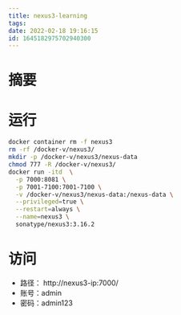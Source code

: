 ```yaml
---
title: nexus3-learning
tags: 
date: 2022-02-18 19:16:15
id: 1645182975702940300
---
```

# 摘要

# 运行

```sh
docker container rm -f nexus3
rm -rf /docker-v/nexus3/
mkdir -p /docker-v/nexus3/nexus-data
chmod 777 -R /docker-v/nexus3/
docker run -itd  \
  -p 7000:8081 \
  -p 7001-7100:7001-7100 \
  -v /docker-v/nexus3/nexus-data:/nexus-data \
  --privileged=true \
  --restart=always \
  --name=nexus3 \
  sonatype/nexus3:3.16.2
```

# 访问

- 路径： http://nexus3-ip:7000/
- 账号：admin
- 密码：admin123
